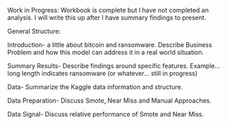 Work in Progress:  Workbook is complete but I have not completed an analysis.  I will write this up after I have summary findings to present. 

General Structure:

Introduction-  a little about bitcoin and ransomware.  Describe Business Problem and how this model can address it in a real world situation.  

Summary Results-  Describe findings around specific features.  Example… long length indicates ransomware (or whatever… still in progress)

Data-  Summarize the Kaggle data information and structure.  

Data Preparation-  Discuss Smote, Near Miss and Manual Approaches.

Data Signal-  Discuss relative performance of Smote and Near Miss.


  

